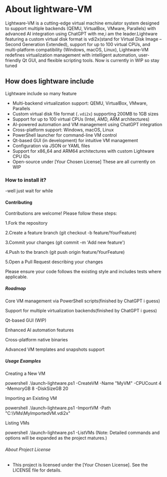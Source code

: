 # About lightware-VM

Lightware-VM is a cutting-edge virtual machine emulator system designed to support multiple backends (QEMU, VirtualBox, VMware, Parallels) with advanced AI integration using ChatGPT with me,i am the leader.Lightware featuring a custom virtual disk format is vdi2x(stand for Virtual Disk Image – Second Generation Extended), support for up to 100 virtual CPUs, and multi-platform compatibility (Windows, macOS, Linux), Lightware-VM redefines virtualization management with intelligent automation, user-friendly Qt GUI, and flexible scripting tools.
Now is currently in WIP so stay tuned

## How does lightware include
Lightware include so many feature
- Multi-backend virtualization support: QEMU, VirtualBox, VMware, Parallels  
- Custom virtual disk file format (`.vdi2x`) supporting 200MB to 1GB sizes  
- Support for up to 100 virtual CPUs (Intel, AMD, ARM architectures)  
- AI-powered automation and VM management using ChatGPT integration  
- Cross-platform support: Windows, macOS, Linux  
- PowerShell launcher for command-line VM control  
- Qt-based GUI (in development) for intuitive VM management  
- Configuration via JSON or YAML files  
- Support for x86_64 and ARM64 architectures with custom Lightware CPU IDs  
- Open-source under [Your Chosen License]
  These are all currently on WIP


### How to install it?
  -well just wait for while
#### Contributing
  Contributions are welcome! Please follow these steps:

   1.Fork the repository

   2.Create a feature branch (git checkout -b feature/YourFeature)

   3.Commit your changes (git commit -m 'Add new feature')

   4.Push to the branch (git push origin feature/YourFeature)

   5.Open a Pull Request describing your changes

   Please ensure your code follows the existing style and includes tests where applicable.
##### Roadmap
 Core VM management via PowerShell scripts(finished by ChatGPT i guess)
 
 Support for multiple virtualization backends(finished by ChatGPT i guess)
 
 Qt-based GUI (WIP)
 
 Enhanced AI automation features
 
 Cross-platform native binaries
 
 Advanced VM templates and snapshots support
 
  ##### Usage Examples
Creating a New VM

powershell
.\launch-lightware.ps1 -CreateVM -Name "MyVM" -CPUCount 4 -MemoryGB 8 -DiskSizeGB 20

Importing an Existing VM

powershell
.\launch-lightware.ps1 -ImportVM -Path "C:\VMs\MyImportedVM.vdi2x"

Listing VMs

powershell
.\launch-lightware.ps1 -ListVMs
 (Note: Detailed commands and options will be expanded as the project matures.)           
###### About Project License 
- This project is licensed under the [Your Chosen License]. See the LICENSE file for details.
